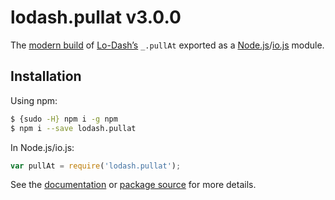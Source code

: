 # lodash.pullat v3.0.0

The [modern build](https://github.com/lodash/lodash/wiki/Build-Differences) of [Lo-Dash’s](https://lodash.com/) `_.pullAt` exported as a [Node.js](http://nodejs.org/)/[io.js](https://iojs.org/) module.

## Installation

Using npm:

```bash
$ {sudo -H} npm i -g npm
$ npm i --save lodash.pullat
```

In Node.js/io.js:

```js
var pullAt = require('lodash.pullat');
```

See the [documentation](https://lodash.com/docs#pullAt) or [package source](https://github.com/lodash/lodash/blob/3.0.0-npm-packages/lodash.pullat/index.js) for more details.
